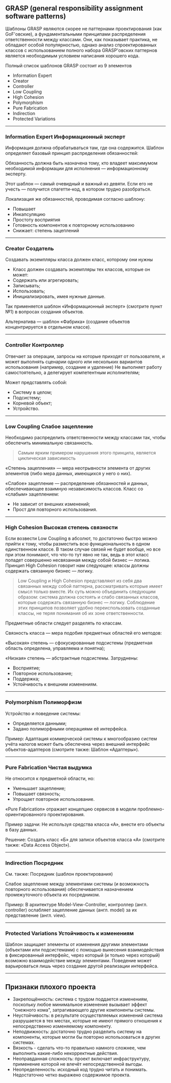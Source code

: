 ## GRASP (general responsibility assignment software patterns)

Шаблоны GRASP являются скорее не паттернами проектирования (как GoF'овские), а фундаментальными принципами распределения ответственности между классами. Они, как показывает практика, не обладают особой популярностью, однако анализ спроектированных классов с использованием полного набора GRASP'овских паттернов является необходимым условием написания хорошего кода.

Полный список шаблонов GRASP состоит из 9 элементов

- Information Expert
- Creator
- Controller
- Low Coupling
- High Cohesion
- Polymorphism
- Pure Fabrication
- Indirection
- Protected Variations

---

### Information Expert **Информационный эксперт**

Информация должна обрабатываться там, где она содержится.
Шаблон определяет базовый принцип распределения обязанностей:

Обязанность должна быть назначена тому, кто владеет максимумом необходимой информации для исполнения — информационному эксперту.

Этот шаблон — самый очевидный и важный из девяти. Если его не учесть — получится спагетти-код, в котором трудно разобраться.

Локализация же обязанностей, проводимая согласно шаблону:
- Повышает
- Инкапсуляцию
- Простоту восприятия
- Готовность компонентов к повторному использованию
- Снижает: степень зацеплений

---

### Creator **Создатель**

Создавать экземпляры класса должен класс, которому они нужны

- Класс должен создавать экземпляры тех классов, которые он может:
- Содержать или агрегировать;
- Записывать;
- Использовать;
- Инициализировать, имея нужные данные.

Так применяется шаблон «Информационный эксперт» (смотрите пункт №1) в вопросах создания объектов.

Альтернатива — шаблон «Фабрика» (создание объектов концентрируется в отдельном классе).

---

### Controller **Контроллер**

Отвечает за операции, запросы на которые приходят от пользователя, и может выполнять сценарии одного или нескольких вариантов использования (например, создание и удаление) Не выполняет работу самостоятельно, а делегирует компетентным исполнителям;

Может представлять собой:

- Систему в целом;
- Подсистему;
- Корневой объект;
- Устройство.

---

### Low Coupling **Слабое зацепление**

Необходимо распределить ответственности между классами так, чтобы обеспечить минимальную связанность.

> Самым ярким примером нарушения этого принципа, является циклическая зависимость

«Степень зацепления» — мера неотрывности элемента от других элементов (либо мера данных, имеющихся у него о них).

«Слабое» зацепление — распределение обязанностей и данных, обеспечивающее взаимную независимость классов. Класс со «слабым» зацеплением:

- Не зависит от внешних изменений;
- Прост для повторного использования.

---

### High Cohesion **Высокая степень связности**

Если возвести Low Coupling в абсолют, то достаточно быстро можно прийти к тому, чтобы разместить всю функциональность в одном единственном классе. В таком случае связей не будет вообще, но все при этом понимают, что что-то тут явно не так, ведь в этот класс попадет совершенно несвязанная между собой бизнес — логика. Принцип High Cohesion говорит нам следующее: классы должны содержать связанную бизнес — логику.

> Low Coupling и High Cohesion
> представляют из себя два связанных между собой паттерна, рассматривать которые имеет смысл только вместе. Их суть можно объединить следующим образом: система должна состоять и слабо связанных классов, которые содержать связанную бизнес — логику. Соблюдение этих принципов позволяет удобно переиспользовать созданные классы, не теряя понимания об их зоне ответственности.


Предметные области следует разделять по классам.

Связность класса — мера подобия предметных областей его методов:

«Высокая» степень — сфокусированные подсистемы (предметная область определена, управляема и понятна);

«Низкая» степень — абстрактные подсистемы. Затруднены:

- Восприятие;
- Повторное использование;
- Поддержка;
- Устойчивость к внешним изменениям.

---

### Polymorphism **Полиморфизм**

Устройство и поведение системы:

- Определяется данными;
- Задано полиморфными операциями её интерфейса.

Пример: Адаптация коммерческой системы к многообразию систем учёта налогов может быть обеспечена через внешний интерфейс объектов-адаптеров (смотрите также: Шаблон «Адаптеры»).

---

### Pure Fabrication **Чистая выдумка**

Не относится к предметной области, но:

- Уменьшает зацепление;
- Повышает связность;
- Упрощает повторное использование.

«Pure Fabrication» отражает концепцию сервисов в модели проблемно-ориентированного проектирования.

Пример задачи: Не используя средства класса «А», внести его объекты в базу данных.

Решение: Создать класс «Б» для записи объектов класса «А» (смотрите также: «Data Access Object»).

---

### Indirection **Посредник**

См. также: Посредник (шаблон проектирования)

Слабое зацепление между элементами системы (и возможность повторного использования) обеспечивается назначением промежуточного объекта их посредником.

Пример: В архитектуре Model-View-Controller, контроллер (англ. controller) ослабляет зацепление данных (англ. model) за их представление (англ. view).

---

### Protected Variations **Устойчивость к изменениям**

Шаблон защищает элементы от изменения другими элементами (объектами или подсистемами) с помощью вынесения взаимодействия в фиксированный интерфейс, через который (и только через который) возможно взаимодействие между элементами. Поведение может варьироваться лишь через создание другой реализации интерфейса.

---

## Признаки плохого проекта

- Закрепощённость: система с трудом поддается изменениям, поскольку любое минимальное изменение вызывает эффект "снежного кома", затрагивающего другие компоненты системы.
- Неустойчивость: в результате осуществляемых изменений система разрушается в тех местах, которые не имеют прямого отношения к непосредственно изменяемому компоненту.
- Неподвижность: достаточно трудно разделить систему на компоненты, которые могли бы повторно использоваться в других системах.
- Вязкость - сделать что-то правильно намного сложнее, чем выполнить какие-либо некорректные действия.
- Неоправданная сложность: проект включает инфраструктуру, применение которой не влечёт непосредственной выгоды.
- Неопределенность: исходный код трудно читать и понимать. Недостаточно четко выражено содержимое проекта.